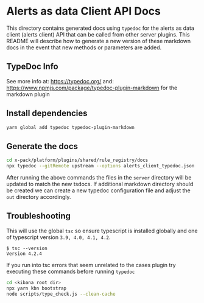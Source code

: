 # Alerts as data Client API Docs

This directory contains generated docs using `typedoc` for the alerts as data client (alerts client) API that can be called from other server
plugins. This README will describe how to generate a new version of these markdown docs in the event that new methods
or parameters are added.

## TypeDoc Info

See more info at: <https://typedoc.org/>
and: <https://www.npmjs.com/package/typedoc-plugin-markdown> for the markdown plugin

## Install dependencies

```bash
yarn global add typedoc typedoc-plugin-markdown
```

## Generate the docs

```bash
cd x-pack/platform/plugins/shared/rule_registry/docs
npx typedoc --gitRemote upstream --options alerts_client_typedoc.json
```

After running the above commands the files in the `server` directory will be updated to match the new tsdocs.
If additional markdown directory should be created we can create a new typedoc configuration file and adjust the `out`
directory accordingly.

## Troubleshooting

This will use the global `tsc` so ensure typescript is installed globally and one of typescript version `3.9, 4.0, 4.1, 4.2`.

```
$ tsc --version
Version 4.2.4
```

If you run into tsc errors that seem unrelated to the cases plugin try executing these commands before running `typedoc`

```bash
cd <kibana root dir>
npx yarn kbn bootstrap
node scripts/type_check.js --clean-cache
```
